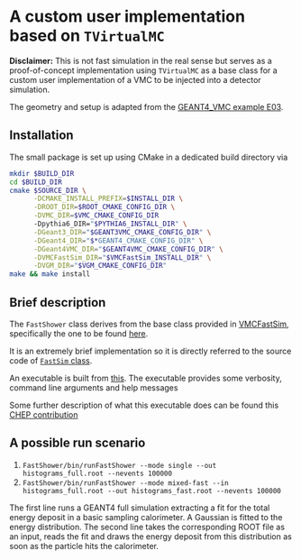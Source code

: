 # A custom user implementation based on `TVirtualMC`

**Disclaimer:** This is not fast simulation in the real sense but serves as a proof-of-concept implementation using `TVirtualMC` as a base class for a custom user implementation of a VMC to be injected into a detector simulation.

The geometry and setup is adapted from the [GEANT4_VMC example E03](https://github.com/vmc-project/geant4_vmc/tree/master/examples/E03).

## Installation

The small package is set up using CMake in a dedicated build directory via

```bash
mkdir $BUILD_DIR
cd $BUILD_DIR
cmake $SOURCE_DIR \
      -DCMAKE_INSTALL_PREFIX=$INSTALL_DIR \
      -DROOT_DIR=$ROOT_CMAKE_CONFIG_DIR \
      -DVMC_DIR=$VMC_CMAKE_CONFIG_DIR
      -Dpythia6_DIR="$PYTHIA6_INSTALL_DIR" \
      -DGeant3_DIR="$GEANT3VMC_CMAKE_CONFIG_DIR" \
      -DGeant4_DIR="$*GEANT4_CMAKE_CONFIG_DIR" \
      -DGeant4VMC_DIR="$GEANT4VMC_CMAKE_CONFIG_DIR" \
      -DVMCFastSim_DIR="$VMCFastSim_INSTALL_DIR" \
      -DVGM_DIR="$VGM_CMAKE_CONFIG_DIR"
make && make install
```

## Brief description

The `FastShower` class derives from the base class provided in [VMCFastSim](https://github.com/benedikt-voelkel/VMCFastSim), specifically the one to be found [here](https://github.com/benedikt-voelkel/VMCFastSim/blob/master/include/VMCFastSim/FastSim.h).

It is an extremely brief implementation so it is directly referred to the source code of [`FastSim` class](https://github.com/benedikt-voelkel/FastShower/blob/master/include/FastShower.h).

An executable is built from [this](https://github.com/benedikt-voelkel/FastShower/blob/master/src/runFastShower.cxx). The executable provides some verbosity, command line arguments and help messages 

Some further description of what this executable does can be found this [CHEP contribution](https://indico.cern.ch/event/773049/contributions/3474744)

## A possible run scenario

1. `FastShower/bin/runFastShower --mode single --out histograms_full.root --nevents 100000`
1. `FastShower/bin/runFastShower --mode mixed-fast --in histograms_full.root --out histograms_fast.root --nevents 100000`

The first line runs a GEANT4 full simulation extracting a fit for the total energy deposit in a basic sampling calorimeter. A Gaussian is fitted to the energy distribution. The second line takes the corresponding ROOT file as an input, reads the fit and draws the energy deposit from this distribution as soon as the particle hits the calorimeter.
